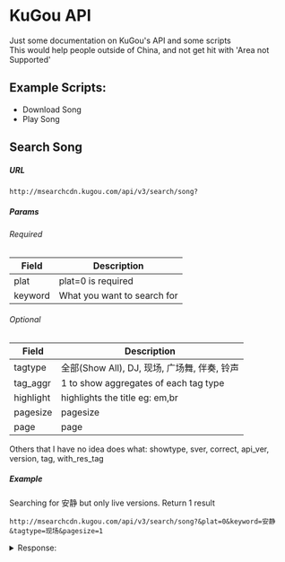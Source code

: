 # KuGou API
Just some documentation on KuGou's API and some scripts  
This would help people outside of China, and not get hit with 'Area not Supported'

## Example Scripts:

* Download Song
* Play Song

## Search Song

##### URL
```
http://msearchcdn.kugou.com/api/v3/search/song?
```
##### Params
###### Required
Field | Description
------------ | -------------
plat | plat=0 is required
keyword | What you want to search for
###### Optional
Field | Description
------------ | -------------
tagtype | 全部(Show All), DJ, 现场, 广场舞, 伴奏, 铃声 
tag_aggr | 1 to show aggregates of each tag type
highlight | highlights the title eg: em,br
pagesize | pagesize
page | page
  
Others that I have no idea does what: showtype, sver, correct, api_ver, version, tag, with_res_tag

##### Example
Searching for 安静 but only live versions. Return 1 result
```
http://msearchcdn.kugou.com/api/v3/search/song?&plat=0&keyword=安静&tagtype=现场&pagesize=1
```
<details><summary>Response:</summary><p>
  
  ```
  {
    "status": 1,
    "error": "",
    "data": {
        "aggregation": [{
            "key": "DJ",
            "count": 0
        }, {
            "key": "现场",
            "count": 0
        }, {
            "key": "广场舞",
            "count": 0
        }, {
            "key": "伴奏",
            "count": 0
        }, {
            "key": "铃声",
            "count": 0
        }],
        "tab": "现场",
        "info": [{
            "othername_original": "2017地表最强演唱会台北站",
            "pay_type_320": 0,
            "m4afilesize": 1395353,
            "price_sq": 0,
            "isoriginal": 0,
            "filesize": 5446149,
            "source": "",
            "bitrate": 128,
            "topic": "",
            "trans_param": {
                "cid": -1,
                "pay_block_tpl": 1,
                "musicpack_advance": 0,
                "display_rate": 1,
                "display": 32,
                "cpy_attr0": 0
            },
            "price": 0,
            "Accompany": 1,
            "old_cpy": 1,
            "songname_original": "不该+解脱+黑色幽默+安静+如果你也听说+稻香+渴了",
            "singername": "周杰伦、张惠妹",
            "pay_type": 0,
            "sourceid": 0,
            "topic_url": "",
            "fail_process_320": 0,
            "pkg_price": 0,
            "feetype": 0,
            "filename": "周杰伦、张惠妹 - 不该+解脱+黑色幽默+安静+如果你也听说+稻香+渴了 (2017地表最强演唱会台北站)",
            "price_320": 0,
            "songname": "不该+解脱+黑色幽默+安静+如果你也听说+稻香+渴了 (2017地表最强演唱会台北站)",
            "group": [],
            "hash": "f75c0b440acbb11cc5849bf68902c295",
            "mvhash": "4154539a8a0bc26793c0fe579c802a4c",
            "rp_type": "audio",
            "privilege": 0,
            "album_audio_id": 123951555,
            "rp_publish": 1,
            "album_id": "",
            "ownercount": 30,
            "fold_type": 0,
            "audio_id": 47478040,
            "pkg_price_sq": 0,
            "320filesize": 0,
            "isnew": 0,
            "duration": 340,
            "pkg_price_320": 0,
            "srctype": 1,
            "fail_process_sq": 0,
            "sqfilesize": 0,
            "fail_process": 0,
            "320hash": "",
            "extname": "mp3",
            "sqhash": "",
            "pay_type_sq": 0,
            "320privilege": 0,
            "sqprivilege": 0,
            "album_name": "",
            "othername": ""
        }],
        "correctiontype": 0,
        "timestamp": 1608358384,
        "allowerr": 0,
        "total": 59,
        "istag": 0,
        "istagresult": 0,
        "forcecorrection": 0,
        "correctiontip": ""
    },
    "errcode": 0
}
  ```
  
</p></details>
